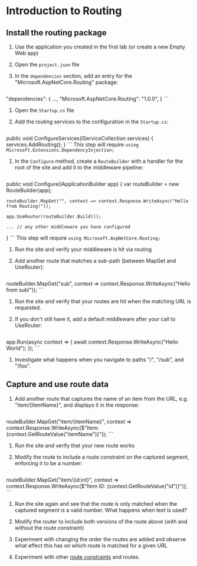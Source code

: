 # Introduction to Routing

## Install the routing package
1. Use the application you created in the first lab (or create a new Empty Web app)
1. Open the `project.json` file
1. In the `dependencies` section, add an entry for the "Microsoft.AspNetCore.Routing" package:

    ```JSON
"dependencies": {
    ...,
    "Microsoft.AspNetCore.Routing": "1.0.0",
}
    ```

1. Open the `Startup.cs` file

1. Add the routing services to the configuration in the `Startup.cs`:

    ```c#
public void ConfigureServices(IServiceCollection services)
{
    services.AddRouting();
}
    ```
This step will require ``using Microsoft.Extensions.DependencyInjection;``

1. In the `Configure` method, create a `RouteBuilder` with a handler for the root of the site and add it to the middleware pipeline:
  
    ```c#
public void Configure(IApplicationBuilder app)
{
    var routeBuilder = new RouteBuilder(app);

    routeBuilder.MapGet("", context => context.Response.WriteAsync("Hello from Routing!"));
        
    app.UseRouter(routeBuilder.Build());

    ... // any other middleware you have configured
}
    ```
This step will require ``using Microsoft.AspNetCore.Routing;``

1. Run the site and verify your middleware is hit via routing

1. Add another route that matches a sub-path (between MapGet and UseRouter):
  
    ``` c#
routeBuilder.MapGet("sub", context => context.Response.WriteAsync("Hello from sub!"));
    ```

1. Run the site and verify that your routes are hit when the matching URL is requested.

1. If you don't still have it, add a default middleware after your call to UseRouter:

    ```c#
app.Run(async context =>
{
    await context.Response.WriteAsync("Hello World");
});
    ```

1. Investigate what happens when you navigate to paths "/", "/sub", and "/foo".

## Capture and use route data

1. Add another route that captures the name of an item from the URL, e.g. "item/{itemName}", and displays it in the response:
  
    ``` c#
routeBuilder.MapGet("item/{itemName}", context => context.Response.WriteAsync($"Item: {context.GetRouteValue("itemName")}"));
    ```

1. Run the site and verify that your new route works

1. Modify the route to include a route constraint on the captured segment, enforcing it to be a number:
  
    ``` c#
routeBuilder.MapGet("item/{id:int}", context => context.Response.WriteAsync($"Item ID: {context.GetRouteValue("id")}"));
    ```

1. Run the site again and see that the route is only matched when the captured segment is a valid number. What happens when text is used?

1. Modify the router to include both versions of the route above (with and without the route constraint)

1. Experiment with changing the order the routes are added and observe what effect this has on which route is matched for a given URL

1. Experiment with other [route constraints](https://docs.asp.net/en/latest/fundamentals/routing.html#id5) and routes.
